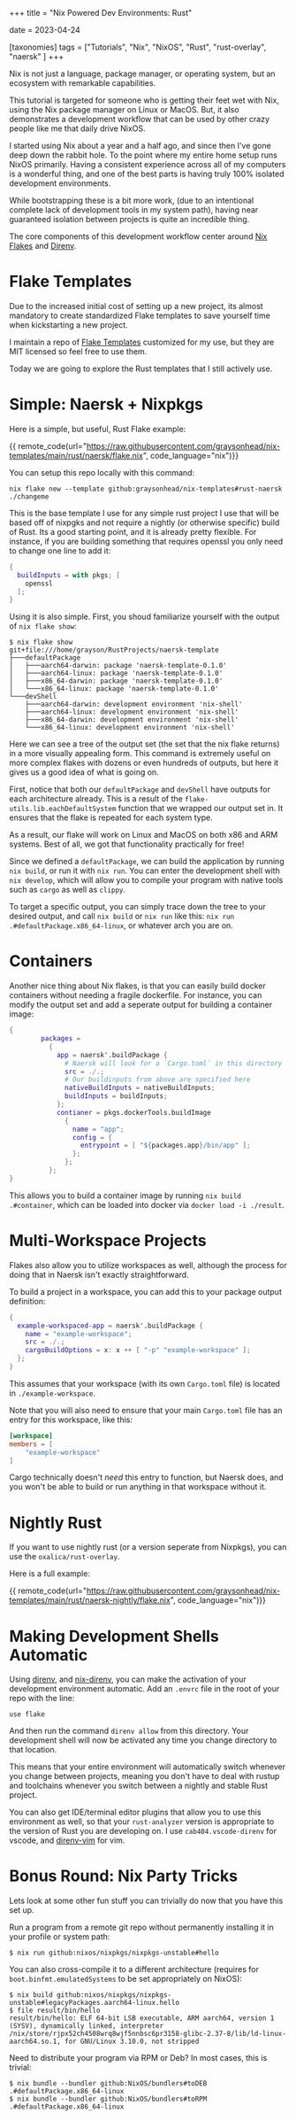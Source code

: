 +++
title = "Nix Powered Dev Environments: Rust"

date = 2023-04-24

[taxonomies]
	tags = ["Tutorials", "Nix", "NixOS", "Rust", "rust-overlay", "naersk" ]
+++

Nix is not just a language, package manager, or operating system, but an ecosystem with remarkable capabilities. 

This tutorial is targeted for someone who is getting their feet wet with Nix, using the Nix
package manager on Linux or MacOS. But, it also demonstrates a development workflow
that can be used by other crazy people like me that daily drive NixOS.

I started using Nix about a year and a half ago, and since then I've 
gone deep down the rabbit hole. To the point where my entire home setup runs 
NixOS primarily. Having a consistent experience across all
of my computers is a wonderful thing, and one of the best parts is 
having truly 100% isolated development environments. 

While bootstrapping these is a bit more work, (due to an intentional complete 
lack of development tools in my system path), having near 
guaranteed isolation between projects is 
quite an incredible thing.

The core components of this development workflow center around [Nix Flakes](https://nixos.wiki/wiki/Flakes) and [Direnv](https://direnv.net/).

# Flake Templates

Due to the increased initial cost of setting up a new project, its almost mandatory to 
create standardized Flake templates to save yourself time when kickstarting a new project.

I maintain a repo of [Flake Templates](https://github.com/graysonhead/nix-templates) customized for my use, but they are MIT licensed so feel free to use them.

Today we are going to explore the Rust templates that I still actively use.

# Simple: Naersk + Nixpkgs

Here is a simple, but useful, Rust Flake example:

{{ remote_code(url="https://raw.githubusercontent.com/graysonhead/nix-templates/main/rust/naersk/flake.nix", code_language="nix")}}

You can setup this repo locally with this command:    
```
nix flake new --template github:graysonhead/nix-templates#rust-naersk ./changeme
```

This is the base template I use for any simple rust project I use that will be based off of
nixpgks and not require a nightly (or otherwise specific) build of Rust. Its a good starting
point, and it is already pretty flexible. For instance, if you are building something that
requires openssl you only need to change one line to add it:

```nix
{
  buildInputs = with pkgs; [
    openssl
  ];
}
```

Using it is also simple. First, you shoud familiarize yourself with the output of `nix flake show`:  
```
$ nix flake show
git+file:///home/grayson/RustProjects/naersk-template
├───defaultPackage
│   ├───aarch64-darwin: package 'naersk-template-0.1.0'
│   ├───aarch64-linux: package 'naersk-template-0.1.0'
│   ├───x86_64-darwin: package 'naersk-template-0.1.0'
│   └───x86_64-linux: package 'naersk-template-0.1.0'
└───devShell
    ├───aarch64-darwin: development environment 'nix-shell'
    ├───aarch64-linux: development environment 'nix-shell'
    ├───x86_64-darwin: development environment 'nix-shell'
    └───x86_64-linux: development environment 'nix-shell'

```

Here we can see a tree of the output set (the set that the nix flake returns) in a more visually appealing form. This command is 
extremely useful on more complex flakes with dozens or even hundreds of outputs, but here it gives us a good idea of what is going on.

First, notice that both our `defaultPackage` and `devShell` have outputs for each architecture already. This is a result of the 
`flake-utils.lib.eachDefaultSystem` function that we wrapped our output set in. It ensures that the flake is repeated for each system type.

As a result, our flake will work on Linux and MacOS on both x86 and ARM systems. Best of all, we got that functionality practically for free!

Since we defined a `defaultPackage`, we can build the application by running `nix build`, or run it with `nix run`. You can enter the development
shell with `nix develop`, which will allow you to compile your program with native tools such as `cargo` as well as `clippy`.

To target a specific output, you can simply trace down the tree to your desired output, and call `nix build` or `nix run` like this:
`nix run .#defaultPackage.x86_64-linux`, or whatever arch you are on.

# Containers

Another nice thing about Nix flakes, is that you can easily build 
docker containers without needing a fragile dockerfile. For instance, you can
modify the output set and add a seperate output for building a container image:


```nix
{
		packages =
          {
            app = naersk'.buildPackage {
              # Naersk will look for a `Cargo.toml` in this directory
              src = ./.;
              # Our buildinputs from above are specified here
              nativeBuildInputs = nativeBuildInputs;
              buildInputs = buildInputs;
            };
            contianer = pkgs.dockerTools.buildImage
              {
                name = "app";
                config = {
                  entrypoint = [ "${packages.app}/bin/app" ];
                };
              };
          };
}
```


This allows you to build a container image by running `nix build .#container`, which
can be loaded into docker via `docker load -i ./result`. 

# Multi-Workspace Projects

Flakes also allow you to utilize workspaces as well, although the process for doing that 
in Naersk isn't exactly straightforward. 

To build a project in a workspace, you can add this to your package output definition:

```nix
{
  example-workspaced-app = naersk'.buildPackage {
    name = "example-workspace";
    src = ./.;
    cargoBuildOptions = x: x ++ [ "-p" "example-workspace" ];
  };
}
```

This assumes that your workspace (with its own `Cargo.toml` file) is located in `./example-workspace`.

Note that you will also need to ensure that your main `Cargo.toml` file has an entry
for this workspace, like this:

```toml
[workspace]
members = [
    "example-workspace"
]
```

Cargo technically doesn't *need* this entry to function, but Naersk does, and you
won't be able to build or run anything in that workspace without it.

# Nightly Rust

If you want to use nightly rust (or a version seperate from Nixpkgs), you can use the `oxalica/rust-overlay`. 

Here is a full example:  

{{ remote_code(url="https://raw.githubusercontent.com/graysonhead/nix-templates/main/rust/naersk-nightly/flake.nix", code_language="nix")}}

# Making Development Shells Automatic

Using [direnv](https://direnv.net/), and [nix-direnv](https://github.com/nix-community/nix-direnv), you can make the activation of your development
environment automatic. Add an `.envrc` file in the root of your repo with the line:  
```
use flake
```
And then run the command `direnv allow` from this directory. Your development shell will now be activated any time you change directory to that location.

This means that your entire environment will automatically switch whenever you change between projects, meaning you don't have to deal with rustup and
toolchains whenever you switch between a nightly and stable Rust project.

You can also get IDE/terminal editor plugins that allow you to use this environment as well, so that your `rust-analyzer` version is appropriate to the version
of Rust you are developing on. I use `cab404.vscode-direnv` for vscode, and [direnv-vim](https://github.com/direnv/direnv.vim) for vim.

# Bonus Round: Nix Party Tricks

Lets look at some other fun stuff you can trivially do now that you have this set up. 

Run a program from a remote git repo without permanently installing it in your profile or system path:  
```
$ nix run github:nixos/nixpkgs/nixpkgs-unstable#hello
```

You can also cross-compile it to a different architecture (requires for `boot.binfmt.emulatedSystems` to be set appropriately on NixOS):

```
$ nix build github:nixos/nixpkgs/nixpkgs-unstable#legacyPackages.aarch64-linux.hello
$ file result/bin/hello 
result/bin/hello: ELF 64-bit LSB executable, ARM aarch64, version 1 (SYSV), dynamically linked, interpreter /nix/store/rjpx52ch4508wrq8wjf5nnbsc6pr3158-glibc-2.37-8/lib/ld-linux-aarch64.so.1, for GNU/Linux 3.10.0, not stripped
```

Need to distribute your program via RPM or Deb? In most cases, this is trivial:  
```
$ nix bundle --bundler github:NixOS/bundlers#toDEB .#defaultPackage.x86_64-linux
$ nix bundle --bundler github:NixOS/bundlers#toRPM .#defaultPackage.x86_64-linux
```

